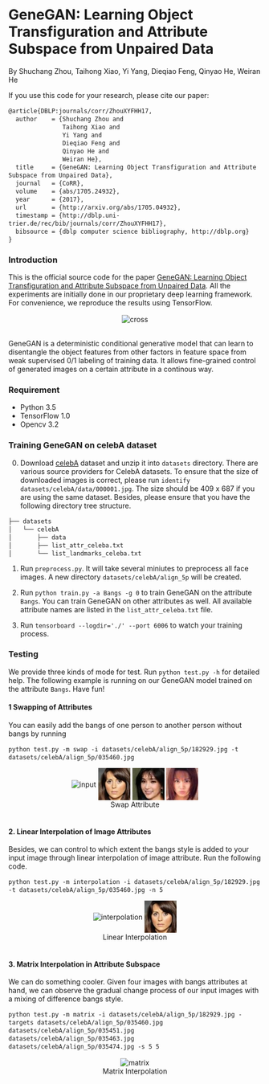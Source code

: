 # GeneGAN: Learning Object Transfiguration and Attribute Subspace from Unpaired Data

By Shuchang Zhou, Taihong Xiao, Yi Yang, Dieqiao Feng, Qinyao He, Weiran He

If you use this code for your research, please cite our paper:
```
@article{DBLP:journals/corr/ZhouXYFHH17,
  author    = {Shuchang Zhou and
               Taihong Xiao and
               Yi Yang and
               Dieqiao Feng and
               Qinyao He and
               Weiran He},
  title     = {GeneGAN: Learning Object Transfiguration and Attribute Subspace from Unpaired Data},
  journal   = {CoRR},
  volume    = {abs/1705.24932},
  year      = {2017},
  url       = {http://arxiv.org/abs/1705.04932},
  timestamp = {http://dblp.uni-trier.de/rec/bib/journals/corr/ZhouXYFHH17},
  bibsource = {dblp computer science bibliography, http://dblp.org}
}
```

### Introduction

This is the official source code for the paper [GeneGAN: Learning Object Transfiguration 
and Attribute Subspace from Unpaired Data](https://arxiv.org/abs/1705.04932). All the experiments are initially done in 
our proprietary deep learning framework. For convenience, we reproduce the results using TensorFlow.

<div align="center">
<img align="center" src="images/cross.jpg" width="450" alt="cross">
</div> 
<br/>

GeneGAN is a deterministic conditional generative model that can learn to disentangle the object
features from other factors in feature space from weak supervised 0/1 labeling of training data.
It allows fine-grained control of generated images on a certain attribute in a continous way.

### Requirement

- Python 3.5
- TensorFlow 1.0
- Opencv 3.2


### Training GeneGAN on celebA dataset

0. Download [celebA](http://mmlab.ie.cuhk.edu.hk/projects/CelebA.html) dataset and unzip it into
`datasets` directory. There are various source providers for CelebA datasets. To ensure that the
size of downloaded images is correct, please run `identify datasets/celebA/data/000001.jpg`. The
size should be 409 x 687 if you are using the same dataset. Besides, please ensure that you have
the following directory tree structure.

```
├── datasets
│   └── celebA
│       ├── data
│       ├── list_attr_celeba.txt
│       └── list_landmarks_celeba.txt
```

1. Run `preprocess.py`. It will take several miniutes to preprocess all face images.
A new directory `datasets/celebA/align_5p` will be created.

2. Run `python train.py -a Bangs -g 0` to train GeneGAN on the attribute `Bangs`. 
You can train GeneGAN on other attributes as well. All available attribute names are
listed in the `list_attr_celeba.txt` file. 

3. Run `tensorboard --logdir='./' --port 6006` to watch your training process.


### Testing

We provide three kinds of mode for test. Run `python test.py -h` for detailed help.
The following example is running on our GeneGAN model trained on the attribute
`Bangs`. Have fun!

#### 1 Swapping of Attributes 

You can easily add the bangs of one person to another person without bangs by running 

    python test.py -m swap -i datasets/celebA/align_5p/182929.jpg -t datasets/celebA/align_5p/035460.jpg

<div align="center">
<img align="center" src="images/182929_resize.jpg" alt="input">
<img align="center" src="images/035460_resize.jpg" alt="target">

<img align="center" src="images/swap_out1.jpg" alt="out1">
<img align="center" src="images/swap_out2.jpg" alt="out2">
</div>
<div align="center">
Swap Attribute
</div>
<br/>


#### 2. Linear Interpolation of Image Attributes

Besides, we can control to which extent the bangs style is added to your input image
through linear interpolation of image attribute. Run the following code.

    python test.py -m interpolation -i datasets/celebA/align_5p/182929.jpg -t datasets/celebA/align_5p/035460.jpg -n 5

<div align="center">
<img align="center" src="images/interpolation.jpg" alt="interpolation">
<img align="center" src="images/035460_resize.jpg" alt="target"> 
</div>
<div align="center">
Linear Interpolation
</div>
<br/>

#### 3. Matrix Interpolation in Attribute Subspace

We can do something cooler. Given four images with bangs attributes at hand,
we can observe the gradual change process of our input images with a mixing of
difference bangs style.

    python test.py -m matrix -i datasets/celebA/align_5p/182929.jpg -targets datasets/celebA/align_5p/035460.jpg datasets/celebA/align_5p/035451.jpg datasets/celebA/align_5p/035463.jpg datasets/celebA/align_5p/035474.jpg -s 5 5

<div align="center">
<img align="center" src="images/four_matrix.jpg" alt="matrix">
</div>
<div align="center">
Matrix Interpolation
</div>
<br/>

